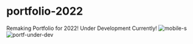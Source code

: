 # portfolio-2022
Remaking Portfolio for 2022! Under Development Currently!
![mobile-s](https://user-images.githubusercontent.com/64573965/148156294-26c719cd-f808-4a9c-8d76-30bf2dc88959.jpg)
![portf-under-dev](https://user-images.githubusercontent.com/64573965/148156032-54083c88-0046-43fe-b18f-a8b4dffa55c1.jpg)
